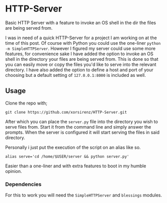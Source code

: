 # HTTP-Server
Basic HTTP Server with a feature to invoke an OS shell in the dir the files are being served from.

I was in need of a quick HTTP-Server for a project I am working on at the time of this post. Of course with Python you could use the one-liner `python -m SimpleHTTPServer`. However I figured my server could use some more features, for convenience sake I have added the option to invoke an OS shell in the directory your files are being served from. This is done so that you can easily move or copy the files you'd like to serve into the relevant directory. I have also added the option to define a host and port of your choosing but a default setting of `127.0.0.1:8000` is included as well.

## Usage

Clone the repo with;

`git clone https://github.com/xorsirenz/HTTP-Server.git`

After which you can place the `server.py` file into the directory you wish to serve files from. Start it from the command line and simply answer the prompts. When the server is configured it will start serving the files in said directory.

Personally i just put the execution of the script on an alias like so.

`alias serve='cd /home/$USER/server && python server.py'`

Easier than a one-liner and with extra features to boot in my humble opinion.

### Dependencies

For this to work you will need the `SimpleHTTPServer` and `blessings` modules.
